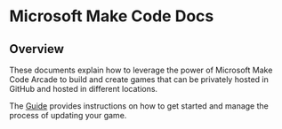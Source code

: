 # Microsoft Make Code Docs

## Overview

These documents explain how to leverage the power of Microsoft Make Code Arcade to build and create games that can be privately hosted in GitHub and hosted in different locations.

The [Guide](https://github.com/Grant-Archibald-MS/arcade-docs/wiki) provides instructions on how to get started and manage the process of updating your game.